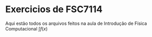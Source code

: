 # Exercicios de FSC7114
Aqui estão todos os arquivos feitos na aula de Introdução de Física Computacional 
$\int f(x)$
